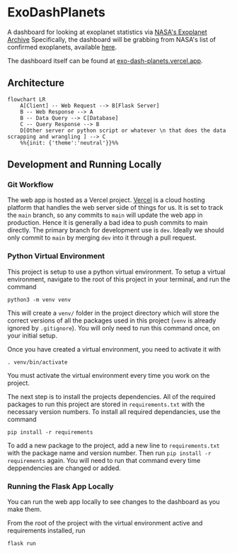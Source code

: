 # ExoDashPlanets

A dashboard for looking at exoplanet statistics via [NASA's Exoplanet Archive](https://exoplanetarchive.ipac.caltech.edu)
Specifically, the dashboard will be grabbing from NASA's list of confirmed exoplanets, available [here](https://exoplanetarchive.ipac.caltech.edu/cgi-bin/TblView/nph-tblView?app=ExoTbls&config=PSCompPars).


The dashboard itself can be found at [exo-dash-planets.vercel.app](https://exo-dash-planets.vercel.app).

## Architecture
```mermaid
flowchart LR
    A[Client] -- Web Request --> B[Flask Server]
    B -- Web Response --> A
    B -- Data Query --> C[Database]
    C -- Query Response --> B
    D[Other server or python script or whatever \n that does the data scrapping and wrangling ] --> C
    %%{init: {'theme':'neutral'}}%%
 ```


## Development and Running Locally

### Git Workflow
The web app is hosted as a Vercel project. [Vercel](https://vercel.com/) is a cloud hosting platform that handles the web server side of things for us. It is set to track the `main` branch, so any commits to `main` will update the web app in production. Hence it is generally a bad idea to push commits to main directly. The primary branch for development use is `dev`. Ideally we should only commit to `main` by merging `dev` into it through a pull request.

### Python Virtual Environment

This project is setup to use a python virtual environment. 
To setup a virtual environment, navigate to the root of this project in your terminal, and run the command
```
python3 -m venv venv
```
This will create a `venv/` folder in the project directory which will store the correct versions of all the packages used in this project (`venv` is already ignored by `.gitignore`). 
You will only need to run this command once, on your initial setup.

Once you have created a virtual environment, you need to activate it with
```
. venv/bin/activate
```
You must activate the virtual environment every time you work on the project.

The next step is to install the projects dependencies. All of the required packages to run this project are stored in `requirements.txt` with the necessary version numbers.
To install all required dependancies, use the command
```
pip install -r requirements
```

To add a new package to the project, add a new line to `requirements.txt` with the package name and version number. Then run `pip install -r requirements` again. You will need to run that command every time deppendencies are changed or added.

### Running the Flask App Locally
You can run the web app locally to see changes to the dashboard as you make them.

From the root of the project with the virtual environment active and requirements installed, run
```
flask run
```
